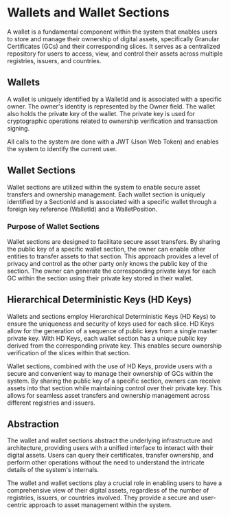 
# Wallets and Wallet Sections

A wallet is a fundamental component within the system that enables users to store and manage their ownership of digital assets, specifically Granular Certificates (GCs) and their corresponding slices. It serves as a centralized repository for users to access, view, and control their assets across multiple registries, issuers, and countries.

## Wallets

A wallet is uniquely identified by a WalletId and is associated with a specific owner. The owner's identity is represented by the Owner field. The wallet also holds the private key of the wallet.
The private key is used for cryptographic operations related to ownership verification and transaction signing.

All calls to the system are done with a JWT (Json Web Token) and enables the system to identify the current user.

## Wallet Sections

Wallet sections are utilized within the system to enable secure asset transfers and ownership management.
Each wallet section is uniquely identified by a SectionId and is associated with a specific wallet through a foreign key reference (WalletId) and a WalletPosition.

### Purpose of Wallet Sections

Wallet sections are designed to facilitate secure asset transfers. By sharing the public key of a specific wallet section, the owner can enable other entities to transfer assets to that section.
This approach provides a level of privacy and control as the other party only knows the public key of the section.
The owner can generate the corresponding private keys for each GC within the section using their private key stored in their wallet.

## Hierarchical Deterministic Keys (HD Keys)

Wallets and sections employ Hierarchical Deterministic Keys (HD Keys) to ensure the uniqueness and security of keys used for each slice.
HD Keys allow for the generation of a sequence of public keys from a single master private key. With HD Keys, each wallet section has a unique public key derived from the corresponding private key. This enables secure ownership verification of the slices within that section.

Wallet sections, combined with the use of HD Keys, provide users with a secure and convenient way to manage their ownership of GCs within the system. By sharing the public key of a specific section, owners can receive assets into that section while maintaining control over their private key. This allows for seamless asset transfers and ownership management across different registries and issuers.

## Abstraction

The wallet and wallet sections abstract the underlying infrastructure and architecture, providing users with a unified interface to interact with their digital assets. Users can query their certificates, transfer ownership, and perform other operations without the need to understand the intricate details of the system's internals.

The wallet and wallet sections play a crucial role in enabling users to have a comprehensive view of their digital assets, regardless of the number of registries, issuers, or countries involved. They provide a secure and user-centric approach to asset management within the system.
